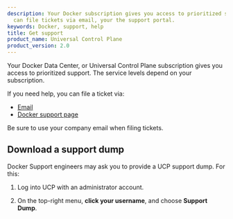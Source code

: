 ```yaml
---
description: Your Docker subscription gives you access to prioritized support. You
  can file tickets via email, your the support portal.
keywords: Docker, support, help
title: Get support
product_name: Universal Control Plane
product_version: 2.0
---
```


Your Docker Data Center, or Universal Control Plane subscription gives you
access to prioritized support. The service levels depend on your subscription.

If you need help, you can file a ticket via:

* [Email](mailto:support@docker.com)
* [Docker support page](https://support.docker.com/)

Be sure to use your company email when filing tickets.

## Download a support dump

Docker Support engineers may ask you to provide a UCP support dump. For this:

1. Log into UCP with an administrator account.

2. On the top-right menu, **click your username**, and choose **Support Dump**.

